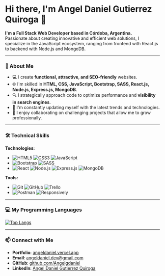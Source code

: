 # Hi there, I'm Angel Daniel Gutierrez Quiroga 👋

**I'm a Full Stack Web Developer based in Córdoba, Argentina.**  
Passionate about creating innovative and efficient web solutions, I specialize in the JavaScript ecosystem, ranging from frontend with React.js to backend with Node.js and MongoDB.

---

### 🌟 About Me

- 💻 I create **functional, attractive, and SEO-friendly** websites.
- 🌐 I'm skilled in **HTML, CSS, JavaScript, Bootstrap, SASS, React.js, Node.js, Express.js, MongoDB**.
- 🔍 I strategically approach code to optimize performance and **visibility in search engines**.
- 🚀 I'm constantly updating myself with the latest trends and technologies.
- 🤝 I enjoy collaborating on challenging projects that allow me to grow professionally.

---

### 🛠️ Technical Skills

**Technologies:**

- ![HTML5](https://img.shields.io/badge/HTML5-E34F26?style=flat&logo=html5&logoColor=white) ![CSS3](https://img.shields.io/badge/CSS3-1572B6?style=flat&logo=css3&logoColor=white) ![JavaScript](https://img.shields.io/badge/JavaScript-F7DF1E?style=flat&logo=javascript&logoColor=black)
- ![Bootstrap](https://img.shields.io/badge/Bootstrap-563D7C?style=flat&logo=bootstrap&logoColor=white) ![SASS](https://img.shields.io/badge/SASS-CC6699?style=flat&logo=sass&logoColor=white)
- ![React](https://img.shields.io/badge/React-61DAFB?style=flat&logo=react&logoColor=black) ![Node.js](https://img.shields.io/badge/Node.js-339933?style=flat&logo=nodedotjs&logoColor=white) ![Express.js](https://img.shields.io/badge/Express.js-000000?style=flat&logo=express&logoColor=white) ![MongoDB](https://img.shields.io/badge/MongoDB-4EA94B?style=flat&logo=mongodb&logoColor=white)

**Tools:**

- ![Git](https://img.shields.io/badge/Git-F05032?style=flat&logo=git&logoColor=white) ![GitHub](https://img.shields.io/badge/GitHub-181717?style=flat&logo=github&logoColor=white) ![Trello](https://img.shields.io/badge/Trello-0052CC?style=flat&logo=trello&logoColor=white)
- ![Postman](https://img.shields.io/badge/Postman-FF6C37?style=flat&logo=postman&logoColor=white) ![Responsively](https://img.shields.io/badge/ResponsivelyApp-292D3E?style=flat&logo=responsivelyapp&logoColor=white)

---

### 💻 My Programming Languages

[![Top Langs](https://github-readme-stats.vercel.app/api/top-langs/?username=Angelgdaniel&layout=compact&theme=radical)](https://github.com/Angelgdaniel/github-readme-stats)

---

### 📫 Connect with Me

- **Portfolio**: [angeldaniel.vercel.app](https://angeldaniel.vercel.app/)
- **Email**: [angeldaniel.dev@gmail.com](mailto:angeldaniel.dev@gmail.com)
- **GitHub**: [github.com/Angelgdaniel](https://github.com/Angelgdaniel)
- **LinkedIn**: [Angel Daniel Gutierrez Quiroga](https://www.linkedin.com/in/angelgdaniel/)
